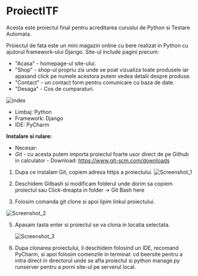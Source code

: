 # ProiectITF
Acesta este proiectul final pentru acreditarea curuslui de Python si Testare Automata.

Proiectul de fata este un mini magazin online cu bere realizat in Python cu ajutorul framework-ului Django.
Site-ul include pagini precum:
 - "Acasa" - homepage-ul site-ului.
 - "Shop" - shop-ul propriu zis unde se poat vizualiza toate produsele iar apasand click pe numele acestora putem vedea detalii despre produse.
 - "Contact" - un contact form pentru comunicare cu baza de date.
 -  "Desaga" - Cos de cumparaturi.

![index](https://github.com/MarianDMC/ProiectITF/assets/123266007/93944d92-154d-40f7-8a0a-088d4d3a7fab)

- Limbaj: Python
- Framework: Django
- IDE: PyCharm

<b>Instalare si rulare:</b>
 - Necesar:
- <em>Git</em> - cu acesta putem importa proiectul foarte usor direct de pe Github in calculator - Download: https://www.git-scm.com/downloads
  
1. Dupa ce instalam Git, copiem adresa https a proiectului.
  ![Screenshot_1](https://github.com/MarianDMC/ProiectITF/assets/123266007/5934b0c5-59f6-4810-a8bb-4bcd5885b2a0)

2. Deschidem Gitbash si modificam folderul unde dorim sa copiem proiectul sau Click-dreapta in folder -> Git Bash here
3. Folosim comanda git clone si apoi lipim linkul proiectului.

![Screenshot_2](https://github.com/MarianDMC/ProiectITF/assets/123266007/92d8f8bb-2ba6-4fe7-b834-498bb3d5c967)

5. Apasam tasta enter si proiectul se va clona in locatia selectata.

   ![Screenshot_3](https://github.com/MarianDMC/ProiectITF/assets/123266007/9317dcd2-d2b5-4f44-98eb-ad7496a2445f)

6. Dupa clonarea proiectului, il deschidem folosind un IDE, recomand PyCharm, si apoi folosim comenzile in terminal: cd beersite pentru a intra direct in directorul unde se afla proiectul si python manage.py runserver pentru a porni site-ul pe serverul local.

